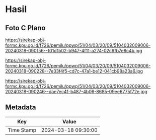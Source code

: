 # Hasil

## Foto C Plano

https://sirekap-obj-formc.kpu.go.id/f726/pemilu/ppwp/51/04/03/20/09/5104032009006-20240318-090156--f01d1b02-b947-4f11-a274-02c9fb7e8c4b.jpg

https://sirekap-obj-formc.kpu.go.id/f726/pemilu/ppwp/51/04/03/20/09/5104032009006-20240318-090228--7e33f4f5-cd7c-47a1-be12-041cb98a23a6.jpg

https://sirekap-obj-formc.kpu.go.id/f726/pemilu/ppwp/51/04/03/20/09/5104032009006-20240318-090246--dae7ec41-b487-4b06-8685-09ee6775f72e.jpg


## Metadata

| Key        | Value               |
| ---------- | ------------------- |
| Time Stamp | 2024-03-18 09:30:00 |



